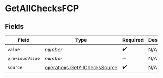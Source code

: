 # GetAllChecksFCP


## Fields

| Field                                                                          | Type                                                                           | Required                                                                       | Description                                                                    |
| ------------------------------------------------------------------------------ | ------------------------------------------------------------------------------ | ------------------------------------------------------------------------------ | ------------------------------------------------------------------------------ |
| `value`                                                                        | *number*                                                                       | :heavy_check_mark:                                                             | N/A                                                                            |
| `previousValue`                                                                | *number*                                                                       | :heavy_minus_sign:                                                             | N/A                                                                            |
| `source`                                                                       | [operations.GetAllChecksSource](../../models/operations/getallcheckssource.md) | :heavy_check_mark:                                                             | N/A                                                                            |